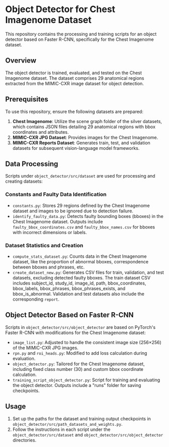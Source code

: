 # Object Detector for Chest Imagenome Dataset

This repository contains the processing and training scripts for an object detector based on Faster R-CNN, specifically for the Chest Imagenome dataset.

## Overview

The object detector is trained, evaluated, and tested on the Chest Imagenome dataset. The dataset comprises 29 anatomical regions extracted from the MIMIC-CXR image dataset for object detection.

## Prerequisites

To use this repository, ensure the following datasets are prepared:

1. **Chest Imagenome**: Utilize the scene graph folder of the silver datasets, which contains JSON files detailing 29 anatomical regions with bbox coordinates and attributes.
2. **MIMIC-CXR JPG Dataset**: Provides images for the Chest Imagenome.
3. **MIMIC-CXR Reports Dataset**: Generates train, test, and validation datasets for subsequent vision-language model frameworks.

## Data Processing

Scripts under `object_detector/src/dataset` are used for processing and creating datasets:

### Constants and Faulty Data Identification

- `constants.py`: Stores 29 regions defined by the Chest Imagenome dataset and images to be ignored due to detection failure.
- `identify_faulty_data.py`: Detects faulty bounding boxes (bboxes) in the Chest Imagenome dataset. Outputs include `faulty_bbox_coordinates.csv` and `faulty_bbox_names.csv` for bboxes with incorrect dimensions or labels.

### Dataset Statistics and Creation

- `compute_stats_dataset.py`: Counts data in the Chest Imagenome dataset, like the proportion of abnormal bboxes, correspondence between bboxes and phrases, etc.
- `create_dataset_new.py`: Generates CSV files for train, validation, and test datasets, excluding detected faulty bboxes. The train dataset CSV includes subject_id, study_id, image_id, path, bbox_coordinates, bbox_labels, bbox_phrases, bbox_phrases_exists, and bbox_is_abnormal. Validation and test datasets also include the corresponding `report`.

## Object Detector Based on Faster R-CNN

Scripts in `object_detector/src/object_detector` are based on PyTorch's Faster R-CNN with modifications for the Chest Imagenome dataset:

- `image_list.py`: Adjusted to handle the consistent image size (256×256) of the MIMIC-CXR JPG images.
- `rpn.py` and `roi_heads.py`: Modified to add loss calculation during evaluation.
- `object_detector.py`: Tailored for the Chest Imagenome dataset, including fixed class number (30) and custom bbox coordinate calculation.
- `training_script_object_detector.py`: Script for training and evaluating the object detector. Outputs include a "runs" folder for saving checkpoints.

## Usage

1. Set up the paths for the dataset and training output checkpoints in `object_detector/src/path_datasets_and_weights.py`.
2. Follow the instructions in each script under the `object_detector/src/dataset` and `object_detector/src/object_detector` directories.
